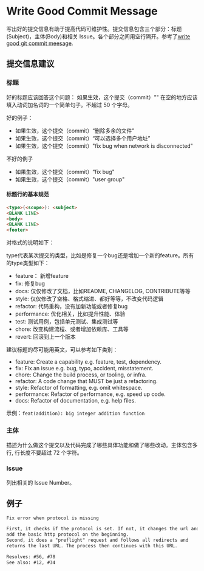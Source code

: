 # Write Good Commit Message

写出好的提交信息有助于提高代码可维护性。提交信息包含三个部分：标题(Subject)，主体(Body)和相关 Issue。各个部分之间用空行隔开。参考了[write good git commit meesage](https://juffalow.com/other/write-good-git-commit-message).

## 提交信息建议

### 标题

好的标题应该回答这个问题： 如果生效，这个提交（commit）""
在空的地方应该填入动词加名词的一个简单句子。不超过 50 个字母。

好的例子：

- 如果生效，这个提交（commit）“删除多余的文件”
- 如果生效，这个提交（commit）“可以选择多个用户地址”
- 如果生效，这个提交（commit）"fix bug when network is disconnected"

不好的例子

- 如果生效，这个提交（commit）“fix bug"
- 如果生效，这个提交（commit）"user group"

#### 标题行的基本规范
```html
<type>(<scope>): <subject>
<BLANK LINE>
<body>
<BLANK LINE>
<footer>
```

对格式的说明如下：

type代表某次提交的类型，比如是修复一个bug还是增加一个新的feature。所有的type类型如下：
- feature： 新增feature
- fix: 修复bug
- docs: 仅仅修改了文档，比如README, CHANGELOG, CONTRIBUTE等等
- style: 仅仅修改了空格、格式缩进、都好等等，不改变代码逻辑
- refactor: 代码重构，没有加新功能或者修复bug
- performance: 优化相关，比如提升性能、体验
- test: 测试用例，包括单元测试、集成测试等
- chore: 改变构建流程、或者增加依赖库、工具等
- revert: 回滚到上一个版本

建议标题的尽可能用英文，可以参考如下类别：

- feature: Create a capability e.g. feature, test, dependency.
- fix: Fix an issue e.g. bug, typo, accident, misstatement.
- chore: Change the build process, or tooling, or infra.
- refactor: A code change that MUST be just a refactoring.
- style: Refactor of formatting, e.g. omit whitespace.
- performance: Refactor of performance, e.g. speed up code.
- docs: Refactor of documentation, e.g. help files.

示例：`feat(addition): big integer addition function`

### 主体

描述为什么做这个提交以及代码完成了哪些具体功能和做了哪些改动。主体包含多行, 行长度不要超过 72 个字符。

### Issue

列出相关的 Issue Number。

## 例子

```txt
Fix error when protocol is missing

First, it checks if the protocol is set. If not, it changes the url and
add the basic http protocol on the beginning.
Second, it does a "preflight" request and follows all redirects and
returns the last URL. The process then continues with this URL.

Resolves: #56, #78
See also: #12, #34
```

